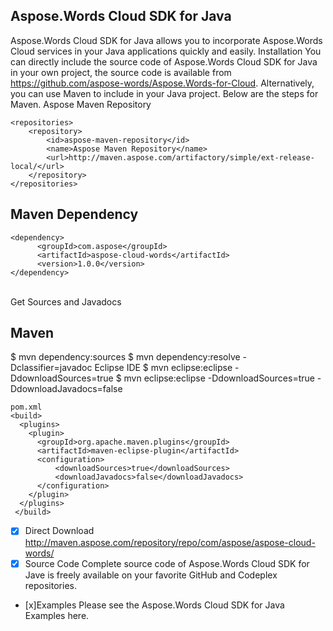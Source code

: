 ## Aspose.Words Cloud SDK for Java
Aspose.Words Cloud SDK for Java allows you to incorporate Aspose.Words Cloud services in your Java applications quickly and easily.
Installation
You can directly include the source code of Aspose.Words Cloud SDK for Java in your own project, the source code is available from https://github.com/aspose-words/Aspose.Words-for-Cloud.
Alternatively, you can use Maven to include in your Java project. Below are the steps for Maven.
Aspose Maven Repository
```
<repositories>
    <repository>
        <id>aspose-maven-repository</id>
        <name>Aspose Maven Repository</name>
        <url>http://maven.aspose.com/artifactory/simple/ext-release-local/</url>
    </repository>
</repositories>
```
## Maven Dependency
```
<dependency>
      <groupId>com.aspose</groupId>
      <artifactId>aspose-cloud-words</artifactId>
      <version>1.0.0</version>
</dependency>
```
<br/>
Get Sources and Javadocs

## Maven

$ mvn dependency:sources
$ mvn dependency:resolve -Dclassifier=javadoc
Eclipse IDE
$ mvn eclipse:eclipse -DdownloadSources=true
$ mvn eclipse:eclipse -DdownloadSources=true -DdownloadJavadocs=false


```
pom.xml
<build>
  <plugins>
    <plugin>
      <groupId>org.apache.maven.plugins</groupId>
      <artifactId>maven-eclipse-plugin</artifactId>
      <configuration>
          <downloadSources>true</downloadSources>
          <downloadJavadocs>false</downloadJavadocs>
      </configuration>
    </plugin>
  </plugins>
 </build>
```

- [x] Direct Download
http://maven.aspose.com/repository/repo/com/aspose/aspose-cloud-words/
- [x] Source Code
Complete source code of Aspose.Words Cloud SDK for Jave is freely available on your favorite GitHub and Codeplex repositories.
- [x]Examples
Please see the Aspose.Words Cloud SDK for Java Examples here.

